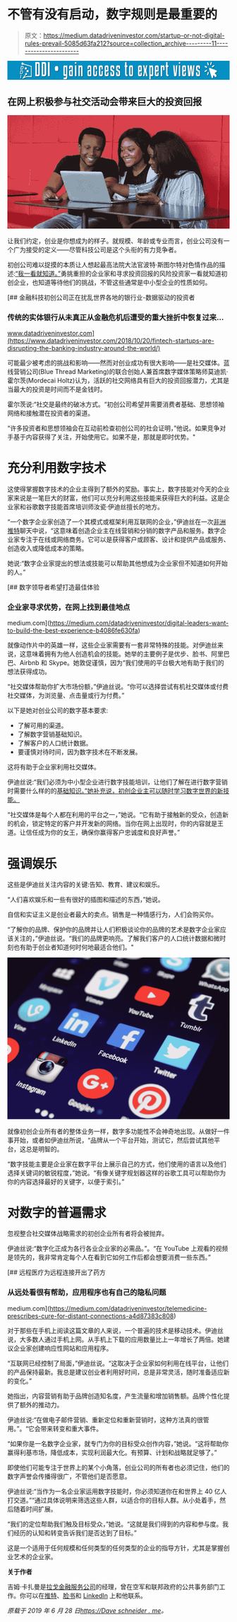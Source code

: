 # 不管有没有启动，数字规则是最重要的

> 原文：<https://medium.datadriveninvestor.com/startup-or-not-digital-rules-prevail-5085d63fa212?source=collection_archive---------11----------------------->

[![](img/f70ea4e7dccd58124ef1b5a5c3119e4b.png)](http://www.track.datadriveninvestor.com/1B9E)

## 在网上积极参与社交活动会带来巨大的投资回报

![](img/c4e3243eaa5bb0c1ba4eead9424d6f5c.png)

让我们约定，创业是你想成为的样子。就规模、年龄或专业而言，创业公司没有一个广为接受的定义——尽管科技公司是这个头衔的有力竞争者。

初创公司难以捉摸的本质让人想起最高法院大法官波特·斯图尔特对色情作品的描述:[“我一看就知道。”](https://en.wikipedia.org/wiki/I_know_it_when_I_see_it)勇挑重担的企业家和寻求投资回报的风险投资家一看就知道初创企业，也知道等待他们的挑战，不管这些通常是中小型企业的性质如何。

[](https://www.datadriveninvestor.com/2018/10/20/fintech-startups-are-disrupting-the-banking-industry-around-the-world/) [## 金融科技初创公司正在扰乱世界各地的银行业-数据驱动的投资者

### 传统的实体银行从未真正从金融危机后遭受的重大挫折中恢复过来…

www.datadriveninvestor.com](https://www.datadriveninvestor.com/2018/10/20/fintech-startups-are-disrupting-the-banking-industry-around-the-world/) 

可能最少被考虑的挑战和影响——然而对创业成功有很大影响——是社交媒体。蓝线营销公司(Blue Thread Marketing)的联合创始人兼首席数字媒体策略师莫迪凯·霍尔茨(Mordecai Holtz)认为，活跃的社交网络具有巨大的投资回报潜力，尤其是当最大的投资是时间而不是金钱时。

霍尔茨说:“社交是最终的破冰方式。“初创公司希望并需要消费者基础、思想领袖网络和接触潜在投资者的渠道。

“许多投资者和思想领袖会在互动前检查初创公司的社会证明，”他说。如果竞争对手基于内容获得了关注，开始使用它。如果不是，那就是即时优势。"

# 充分利用数字技术

这使得掌握数字技术的企业主得到了额外的奖励。事实上，数字技能对今天的企业家来说是一笔巨大的财富，他们可以充分利用这些技能来获得巨大的利益。这是企业家和谷歌数字技能首席培训师汝瓷·伊迪丝擅长的地方。

“一个数字企业家创造了一个其模式或框架利用互联网的企业，”伊迪丝在一次[非洲推特](https://twitter.com/AfricaTweetChat)聊天中说，“这意味着创造企业主在线营销和分销的数字产品和服务。数字企业家专注于在线或网络商务。它可以是获得客户或顾客、设计和提供产品或服务、创造收入或降低成本的策略。

她说:“数字企业家提出的想法或技能可以帮助其他想成为企业家但不知道如何开始的人。”

[](https://medium.com/datadriveninvestor/digital-leaders-want-to-build-the-best-experience-b4086fe630fa) [## 数字领导者希望打造最佳体验

### 企业家寻求优势，在网上找到最佳地点

medium.com](https://medium.com/datadriveninvestor/digital-leaders-want-to-build-the-best-experience-b4086fe630fa) 

就像动作片中的英雄一样，这些企业家需要有一套非常特殊的技能。对伊迪丝来说，这意味着拥有为他人创造机会的技能。她举的主要例子是优步、脸书、阿里巴巴、Airbnb 和 Skype。她敦促谨慎，因为“我们使用的平台极大地有助于我们的想法获得成功。

“社交媒体帮助你扩大市场份额，”伊迪丝说。“你可以选择尝试有机社交媒体或付费社交媒体，为浏览量、点击量或行为付费。”

以下是她对创业公司的数字基本要求:

*   了解可用的渠道。
*   了解数字营销基础知识。
*   了解客户的人口统计数据。
*   要谨慎对待时间，因为数字技术在不断发展。

这将有助于企业家利用社交媒体。

伊迪丝说:“我们必须为中小型企业进行数字技能培训，让他们了解在进行数字营销时需要什么样的的[基础知识。”她补充说，初创企业主可以随时学习数字世界的新技能。](https://learndigital.withgoogle.com/digitalskills)

“社交媒体是每个人都在利用的平台之一，”她说。“它有助于接触新的受众，创造新的机会，锁定特定的客户并开发新的网络。当你在网上出现时，你的内容就是王道。让信任成为你的女王，确保你赢得客户忠诚度和良好声誉。”

# 强调娱乐

这些是伊迪丝关注内容的关键:告知、教育、建议和娱乐。

“人们喜欢娱乐和一些有很好的插图和描述的东西，”她说。

自信和实证主义是创业者最大的卖点。销售是一种情感行为，人们会购买你。

“了解你的品牌、保护你的品牌并让人们积极谈论你的品牌的艺术是数字企业家应该关注的，”伊迪丝说。“我们的品牌更响亮。了解我们客户的人口统计数据和微时刻也有助于创业者知道何时何地最适合他们。"

![](img/daf9bf26bc919f09845785e5682b1367.png)

就像初创企业所有者的整体业务一样，数字多功能性不会神奇地出现。从做好一件事开始，或者如伊迪丝所说，“品牌从一个平台开始，测试它，然后尝试其他平台，这总是明智的。

“数字技能主要是企业家在数字平台上展示自己的方式，他们使用的语言以及他们选择关键词的敏锐程度，”她说。“有像关键字规划器这样的谷歌工具可以帮助你为你的内容选择最好的关键字，以便于索引。”

# 对数字的普遍需求

忽视整合社交媒体战略需求的初创企业所有者将会被抛弃。

伊迪丝说:“数字化正成为各行各业企业家的必需品。”。“在 YouTube 上观看的视频是领先的，我非常肯定每个人在看到它如何工作后都会想要消费一些东西。”

[](https://medium.com/datadriveninvestor/telemedicine-prescribes-cure-for-distant-connections-a4d87383c808) [## 远程医疗为远程连接开出了药方

### 从远处看很有帮助，应用程序也有自己的隐私问题

medium.com](https://medium.com/datadriveninvestor/telemedicine-prescribes-cure-for-distant-connections-a4d87383c808) 

对于那些在手机上阅读这篇文章的人来说，一个普遍的技术是移动技术。伊迪丝说，大多数人通过手机上网。从手机上下载的应用数量比上一年增长了两倍。她建议企业家创建响应性网站和应用程序。

“互联网已经控制了局面，”伊迪丝说。“这取决于企业家如何利用在线平台，让他们的产品保持最新。我总是建议创业者利用好时间，总是非常灵活，随时准备适应新的变化。”

她指出，内容营销有助于品牌创造知名度，产生流量和增加销售额。品牌个性化提供了额外的推动力。

伊迪丝说:“在做电子邮件营销、重新定位和重新营销时，这种方法真的很管用。”。“它会带来转变和重大事件。

“如果你是一名数字企业家，就专门为你的目标受众创作内容，”她说。“这将帮助你赢得利基市场，降低成本，实现利润最大化。有预算、计划和战略就足够了。”

即使他们可能专注于世界上的某个小角落，创业公司的所有者也必须记住，他们的数字声誉会传播得很广，不管他们是否愿意。

伊迪丝说:“当作为一名企业家运用数字技能时，你必须知道你在和世界上 40 亿人打交道。”“通过具体说明来筛选这些人群，以适合你的目标人群。从小处着手，然后随着时间扩展。

“我们的定位帮助我们触及目标受众，”她说。“这就是我们得到的内容和参与度。我们经历的认知和转变告诉我们是否达到了目标。”

这是一个适用于任何规模和任何类型的任何类型的企业的指导方针，尤其是掌握创业艺术的企业家。

**关于作者**

吉姆·卡扎曼是[拉戈金融服务公司](http://largofinancialservices.com)的经理，曾在空军和联邦政府的公共事务部门工作。你可以在[推特](https://twitter.com/JKatzaman)、[脸书](https://www.facebook.com/jim.katzaman)和 [LinkedIn](https://www.linkedin.com/in/jim-katzaman-33641b21/) 上和他联系。

*原载于 2019 年 6 月 28 日*[*https://Dave schneider . me*](https://daveschneider.me/startup-or-not-digital-rules-prevail/)*。*
